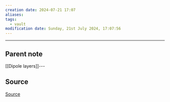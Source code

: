 ```yaml
---
creation date: 2024-07-21 17:07
aliases: 
tags:
  - vault
modification date: Sunday, 21st July 2024, 17:07:56
---
```

---

## Parent note
[[Dipole layers]]---

## Source
[Source](obsidian://advanced-uri?vault=mathematics&filepath=Notes%252FCapacitive%2520Coupling.md)